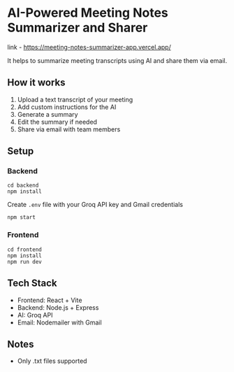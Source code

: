 # AI-Powered Meeting Notes Summarizer and Sharer

link - https://meeting-notes-summarizer-app.vercel.app/

It helps to summarize meeting transcripts using AI and share them via email.

## How it works

1. Upload a text transcript of your meeting
2. Add custom instructions for the AI
3. Generate a summary
4. Edit the summary if needed
5. Share via email with team members

## Setup

### Backend
```
cd backend
npm install
```
Create `.env` file with your Groq API key and Gmail credentials
```
npm start
```

### Frontend
```
cd frontend
npm install
npm run dev
```

## Tech Stack

- Frontend: React + Vite
- Backend: Node.js + Express
- AI: Groq API
- Email: Nodemailer with Gmail

## Notes

- Only .txt files supported

